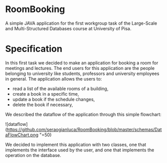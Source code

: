 # RoomBooking
A simple JAVA application for the first workgroup task of the Large-Scale and Multi-Structured Databases course at University of Pisa.

# Specification
In this first task we decided to make an application for booking a room for meetings and lectures.
The end users for this application are the people belonging to university like students, professors and university employees in general. 
The application allows the users to:
  -	read a list of the available rooms of a building,
  -	create a book in a specific time,
  -	update a book if the schedule changes,
  -	delete the book if necessary,

We described the dataflow of the application through this simple flowchart:

![dataflow](https://github.com/seraogianluca/RoomBooking/blob/master/schemas/DataFlowChart.png "=50)

We decided to implement this application with two classes, one that implements the interface used by the user, and one that implements the operation on the database.

